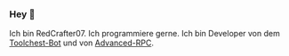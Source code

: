 ### Hey 👋
Ich bin RedCrafter07. Ich programmiere gerne. Ich bin Developer von dem [Toolchest-Bot](https://github.com/toolchestbot) und von [Advanced-RPC](https://github.com/advancedrpc).
